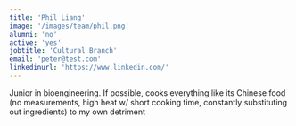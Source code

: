```yaml
---
title: 'Phil Liang'
image: '/images/team/phil.png'
alumni: 'no'
active: 'yes'
jobtitle: 'Cultural Branch'
email: 'peter@test.com'
linkedinurl: 'https://www.linkedin.com/'
---
```


Junior in bioengineering. If possible, cooks everything like its Chinese food (no measurements, high heat w/ short cooking time, constantly substituting out ingredients) to my own detriment 
